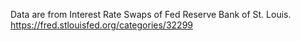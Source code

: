 Data are from Interest Rate Swaps of Fed Reserve Bank of St. Louis. https://fred.stlouisfed.org/categories/32299
